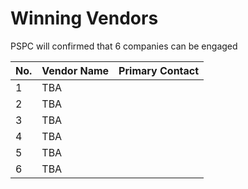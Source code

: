 # Winning Vendors

PSPC will confirmed that 6 companies can be engaged

| No. | Vendor Name                 | Primary Contact |
| :-- | :-------------------------- | :-------------- |
| 1   |TBA                | |
| 2   | TBA    | |
| 3   | TBA | |
| 4   | TBA  | |
| 5   | TBA            | |
| 6   | TBA                       | |
